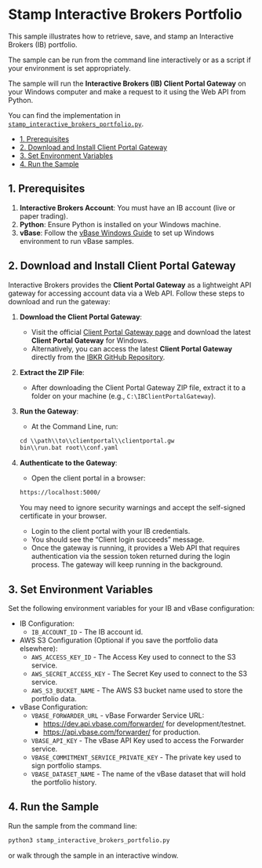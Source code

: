 <!-- omit in toc -->

# Stamp Interactive Brokers Portfolio

This sample illustrates how to retrieve, save, and stamp an Interactive Brokers (IB) portfolio.

The sample can be run from the command line interactively or as a script if your environment is set appropriately.

The sample will run the **Interactive Brokers (IB) Client Portal Gateway** on your Windows computer and make a request to it using the Web API from Python.

You can find the implementation in [`stamp_interactive_brokers_portfolio.py`](https://github.com/validityBase/vbase-py-samples/blob/main/samples/stamp_interactive_brokers_portfolio.py).

- [1. Prerequisites]()
- [2. Download and Install Client Portal Gateway]()
- [3. Set Environment Variables]()
- [4. Run the Sample]()

## 1. Prerequisites <a href="#prerequisites" id="#prerequisites"></a>

1. **Interactive Brokers Account**: You must have an IB account (live or paper trading).
2. **Python**: Ensure Python is installed on your Windows machine.
3. **vBase**: Follow the [vBase Windows Guide](windows_guide.md) to set up Windows environment to run vBase samples.

## 2. Download and Install Client Portal Gateway <a href="#download-and-install-client-portal-gateway" id="#download-and-install-client-portal-gateway"></a>

Interactive Brokers provides the **Client Portal Gateway** as a lightweight API gateway for accessing account data via a Web API. Follow these steps to download and run the gateway:

1. **Download the Client Portal Gateway**:
   - Visit the official [Client Portal Gateway page](https://www.interactivebrokers.com/en/index.php?f=50462) and download the latest **Client Portal Gateway** for Windows.
   - Alternatively, you can access the latest **Client Portal Gateway** directly from the [IBKR GitHub Repository](https://github.com/InteractiveBrokers/clientportal.gw).
2. **Extract the ZIP File**:
   - After downloading the Client Portal Gateway ZIP file, extract it to a folder on your machine (e.g., `C:\IBClientPortalGateway`).
3. **Run the Gateway**:
   - At the Command Line, run:

   ```default
   cd \\path\\to\\clientportal\\clientportal.gw
   bin\\run.bat root\\conf.yaml
   ```
4. **Authenticate to the Gateway**:
   - Open the client portal in a browser:

   ```default
   https://localhost:5000/
   ```

   You may need to ignore security warnings and accept the self-signed certificate in your browser.
   - Login to the client portal with your IB credentials.
   - You should see the “Client login succeeds” message.
   - Once the gateway is running, it provides a Web API that requires authentication via the session token returned during the login process. The gateway will keep running in the background.

## 3. Set Environment Variables<a href="#set-environmental-variables" id="#set-environmental-variables"></a>

Set the following environment variables for your IB and vBase configuration:

- IB Configuration:
  - `IB_ACCOUNT_ID` - The IB account id.
- AWS S3 Configuration (Optional if you save the portfolio data elsewhere):
  - `AWS_ACCESS_KEY_ID` - The Access Key used to connect to the S3 service.
  - `AWS_SECRET_ACCESS_KEY` - The Secret Key used to connect to the S3 service.
  - `AWS_S3_BUCKET_NAME` - The AWS S3 bucket name used to store the portfolio data.
- vBase Configuration:
  - `VBASE_FORWARDER_URL` - vBase Forwarder Service URL:
    - https://dev.api.vbase.com/forwarder/ for development/testnet.
    - https://api.vbase.com/forwarder/ for production.
  - `VBASE_API_KEY` - The vBase API Key used to access the Forwarder service.
  - `VBASE_COMMITMENT_SERVICE_PRIVATE_KEY` - The private key used to sign portfolio stamps.
  - `VBASE_DATASET_NAME` - The name of the vBase dataset that will hold the portfolio history.

## 4. Run the Sample<a href="#run-the-sample" id="#run-the-sample"></a>

Run the sample from the command line:

```bash
python3 stamp_interactive_brokers_portfolio.py
```

or walk through the sample in an interactive window.
